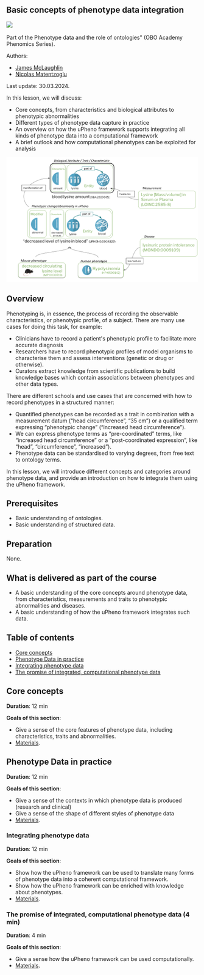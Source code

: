 ## Basic concepts of phenotype data integration

<a href="https://oboacademy.github.io/obook/reference/obook-maturity-indicator/"><img src="https://img.shields.io/endpoint?url=https%3A%2F%2Fraw.githubusercontent.com%2FOBOAcademy%2Fobook%2Fmaster%2Fdocs%2Fresources%2Fobook-badge-draft.json" /></a>

Part of the Phenotype data and the role of ontologies" (OBO Academy Phenomics Series).

Authors:

- [James McLaughlin](https://orcid.org/0000-0002-8361-2795)
- [Nicolas Matentzoglu](https://orcid.org/0000-0002-7356-1779)

Last update: 30.03.2024.

In this lesson, we will discuss:

- Core concepts, from characteristics and biological attributes to phenotypic abnormalities
- Different types of phenotype data capture in practice
- An overview on how the uPheno framework supports integrating all kinds of phenotype data into a computational framework
- A brief outlook and how computational phenotypes can be exploited for analysis

![uPheno model](../images/upheno_model.png)

## Overview

Phenotyping is, in essence, the process of recording the observable characteristics, or phenotypic profile, of a subject.
There are many use cases for doing this task, for example: 

- Clinicians have to record a patient's phenotypic profile to facilitate more accurate diagnosis
- Researchers have to record phenotypic profiles of model organisms to characterise them and assess interventions (genetic or drug or otherwise).
- Curators extract knowledge from scientific publications to build knowledge bases which contain associations between phenotypes and other data types.

There are different schools and use cases that are concerned with how to record phenotypes in a structured manner:

- Quantified phenotypes can be recorded as a trait in combination with a measurement datum (“head circumference”, “35 cm”) or a qualified term expressing “phenotypic change” (“increased head circumference”).
- We can express phenotype terms as “pre-coordinated” terms, like “increased head circumference” or a “post-coordinated expression”, like “head”, “circumference”, “increased”).
- Phenotype data can be standardised to varying degrees, from free text to ontology terms.

In this lesson, we will introduce different concepts and categories around phenotype data, and provide an introduction on how to integrate them using the uPheno framework.

## Prerequisites

- Basic understanding of ontologies.
- Basic understanding of structured data.

## Preparation

None.

## What is delivered as part of the course

- A basic understanding of the core concepts around phenotype data, from characteristics, measurements and traits to phenotypic abnormalities and diseases.
- A basic understanding of how the uPheno framework integrates such data.

## Table of contents

- [Core concepts](#core)
- [Phenotype Data in practice](#data)
- [Integrating phenotype data](#integrating)
- [The promise of integrated, computational phenotype data](#promise)

<a id="core"></a>

## Core concepts

**Duration**: 12 min

**Goals of this section**:

- Give a sense of the core features of phenotype data, including characteristics, traits and abnormalities.
- [Materials](https://obophenotype.github.io/upheno/reference/core-concepts/).

<a id="data"></a>

## Phenotype Data in practice

**Duration**: 12 min

**Goals of this section**:

- Give a sense of the contexts in which phenotype data is produced (research and clinical)
- Give a sense of the shape of different styles of phenotype data
- [Materials](https://obophenotype.github.io/upheno/reference/phenotype-data/).

<a id="integrating"></a>

### Integrating phenotype data

**Duration**: 12 min

**Goals of this section**:

- Show how the uPheno framework can be used to translate many forms of phenotype data into a coherent computational framework.
- Show how the uPheno framework can be enriched with knowledge about phenotypes.
- [Materials](https://obophenotype.github.io/upheno/reference/data-integration/).

<a id="promise"></a>

### The promise of integrated, computational phenotype data (4 min)

**Duration**: 4 min

**Goals of this section**:

- Give a sense how the uPheno framework can be used computationally.
- [Materials](https://obophenotype.github.io/upheno/reference/use-cases/).

